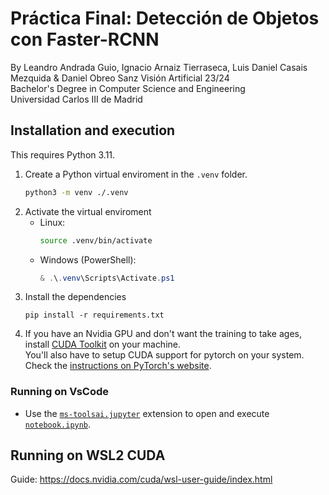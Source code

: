 # Práctica Final: Detección de Objetos con Faster-RCNN
By Leandro Andrada Guio, Ignacio Arnaiz Tierraseca, Luis Daniel Casais Mezquida & Daniel Obreo Sanz
Visión Artificial 23/24  
Bachelor's Degree in Computer Science and Engineering  
Universidad Carlos III de Madrid


## Installation and execution
This requires Python 3.11.

1. Create a Python virtual enviroment in the `.venv` folder.
    ```bash
    python3 -m venv ./.venv
    ```
2. Activate the virtual enviroment
   - Linux:
        ```bash
        source .venv/bin/activate
        ```
    - Windows (PowerShell):
        ```powershell
        & .\.venv\Scripts\Activate.ps1
        ```
3. Install the dependencies
   ```
   pip install -r requirements.txt
   ```
4. If you have an Nvidia GPU and don't want the training to take ages, install [CUDA Toolkit](https://developer.nvidia.com/cuda-toolkit) on your machine.  
   You'll also have to setup CUDA support for pytorch on your system. Check the [instructions on PyTorch's website](https://pytorch.org/get-started/locally/).


### Running on VsCode
- Use the [`ms-toolsai.jupyter`](https://marketplace.visualstudio.com/items?itemName=ms-toolsai.jupyter) extension to open and execute [`notebook.ipynb`](notebook.ipynb).


## Running on WSL2 CUDA
Guide: https://docs.nvidia.com/cuda/wsl-user-guide/index.html

